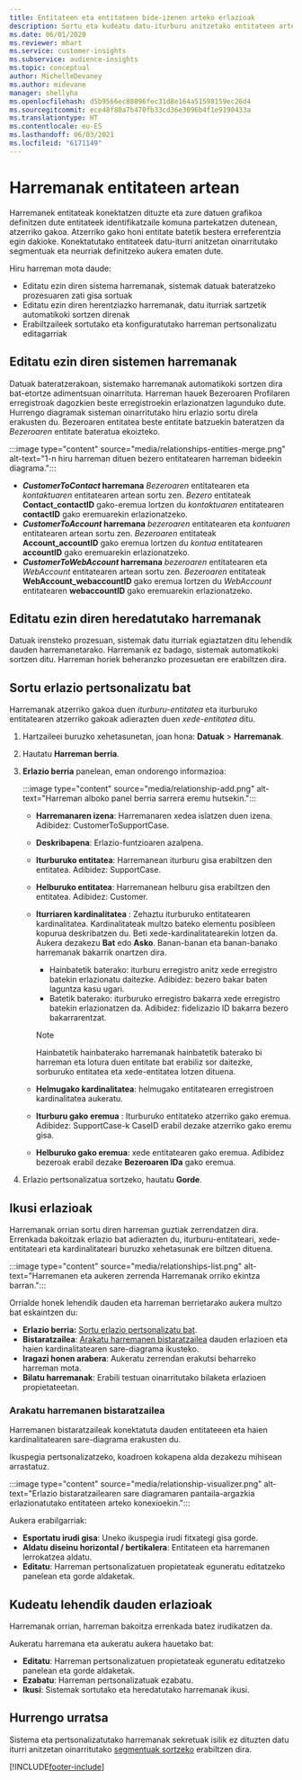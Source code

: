 ```yaml
---
title: Entitateen eta entitateen bide-izenen arteko erlazioak
description: Sortu eta kudeatu datu-iturburu anitzetako entitateen arteko harremanak.
ms.date: 06/01/2020
ms.reviewer: mhart
ms.service: customer-insights
ms.subservice: audience-insights
ms.topic: conceptual
author: MichelleDevaney
ms.author: midevane
manager: shellyha
ms.openlocfilehash: d5b9566ec88096fec31d8e164a51598159ec26d4
ms.sourcegitcommit: ece48f80a7b470fb33cd36e3096b4f1e9190433a
ms.translationtype: HT
ms.contentlocale: eu-ES
ms.lasthandoff: 06/03/2021
ms.locfileid: "6171149"
---
```

# <a name="relationships-between-entities"></a>Harremanak entitateen artean

Harremanek entitateak konektatzen dituzte eta zure datuen grafikoa definitzen dute entitateek identifikatzaile komuna partekatzen dutenean, atzerriko gakoa. Atzerriko gako honi entitate batetik bestera erreferentzia egin dakioke. Konektatutako entitateek datu-iturri anitzetan oinarritutako segmentuak eta neurriak definitzeko aukera ematen dute.

Hiru harreman mota daude: 
- Editatu ezin diren sistema harremanak, sistemak datuak bateratzeko prozesuaren zati gisa sortuak
- Editatu ezin diren herentziazko harremanak, datu iturriak sartzetik automatikoki sortzen direnak 
- Erabiltzaileek sortutako eta konfiguratutako harreman pertsonalizatu editagarriak

## <a name="non-editable-system-relationships"></a>Editatu ezin diren sistemen harremanak

Datuak bateratzerakoan, sistemako harremanak automatikoki sortzen dira bat-etortze adimentsuan oinarrituta. Harreman hauek Bezeroaren Profilaren erregistroak dagozkien beste erregistroekin erlazionatzen lagunduko dute. Hurrengo diagramak sisteman oinarritutako hiru erlazio sortu direla erakusten du. Bezeroaren entitatea beste entitate batzuekin bateratzen da *Bezeroaren* entitate bateratua ekoizteko.

:::image type="content" source="media/relationships-entities-merge.png" alt-text="1-n hiru harreman dituen bezero entitatearen harreman bideekin diagrama.":::

- ***CustomerToContact* harremana** *Bezeroaren* entitatearen eta *kontaktuaren* entitatearen artean sortu zen. *Bezero* entitateak **Contact_contactID** gako-eremua lortzen du *kontaktuaren* entitatearen **contactID** gako eremuarekin erlazionatzeko.
- ***CustomerToAccount* harremana** *bezeroaren* entitatearen eta *kontuaren* entitatearen artean sortu zen. *Bezeroaren* entitateak **Account_accountID** gako eremua lortzen du *kontua* entitatearen **accountID** gako eremuarekin erlazionatzeko.
- ***CustomerToWebAccount* harremana** *bezeroaren* entitatearen eta *WebAccount* entitatearen artean sortu zen. *Bezeroaren* entitateak **WebAccount_webaccountID** gako eremua lortzen du *WebAccount* entitatearen **webaccountID** gako eremuarekin erlazionatzeko.

## <a name="non-editable-inherited-relationships"></a>Editatu ezin diren heredatutako harremanak

Datuak irensteko prozesuan, sistemak datu iturriak egiaztatzen ditu lehendik dauden harremanetarako. Harremanik ez badago, sistemak automatikoki sortzen ditu. Harreman horiek beheranzko prozesuetan ere erabiltzen dira.

## <a name="create-a-custom-relationship"></a>Sortu erlazio pertsonalizatu bat

Harremanak atzerriko gakoa duen *iturburu-entitatea* eta iturburuko entitatearen atzerriko gakoak adierazten duen *xede-entitatea* ditu. 

1. Hartzaileei buruzko xehetasunetan, joan hona: **Datuak** > **Harremanak**.

2. Hautatu **Harreman berria**.

3. **Erlazio berria** panelean, eman ondorengo informazioa:

   :::image type="content" source="media/relationship-add.png" alt-text="Harreman alboko panel berria sarrera eremu hutsekin.":::

   - **Harremanaren izena**: Harremanaren xedea islatzen duen izena. Adibidez: CustomerToSupportCase.
   - **Deskribapena**: Erlazio-funtzioaren azalpena.
   - **Iturburuko entitatea**: Harremanean iturburu gisa erabiltzen den entitatea. Adibidez: SupportCase.
   - **Helburuko entitatea**: Harremanean helburu gisa erabiltzen den entitatea. Adibidez: Customer.
   - **Iturriaren kardinalitatea** : Zehaztu iturburuko entitatearen kardinalitatea. Kardinalitateak multzo bateko elementu posibleen kopurua deskribatzen du. Beti xede-kardinalitatearekin lotzen da. Aukera dezakezu **Bat** edo **Asko**. Banan-banan eta banan-banako harremanak bakarrik onartzen dira.  
     - Hainbatetik baterako: iturburu erregistro anitz xede erregistro batekin erlazionatu daitezke. Adibidez: bezero bakar baten laguntza kasu ugari.
     - Batetik baterako: iturburuko erregistro bakarra xede erregistro batekin erlazionatzen da. Adibidez: fidelizazio ID bakarra bezero bakarrarentzat.

     > [!NOTE]
     > Hainbatetik hainbaterako harremanak hainbatetik baterako bi harreman eta lotura duen entitate bat erabiliz sor daitezke, sorburuko entitatea eta xede-entitatea lotzen dituena.

   - **Helmugako kardinalitatea**: helmugako entitatearen erregistroen kardinalitatea aukeratu. 
   - **Iturburu gako eremua** : Iturburuko entitateko atzerriko gako eremua. Adibidez: SupportCase-k CaseID erabil dezake atzerriko gako eremu gisa.
   - **Helburuko gako eremua**: xede entitatearen gako eremua. Adibidez bezeroak erabil dezake **Bezeroaren IDa** gako eremua.

4. Erlazio pertsonalizatua sortzeko, hautatu **Gorde**.

## <a name="view-relationships"></a>Ikusi erlazioak

Harremanak orrian sortu diren harreman guztiak zerrendatzen dira. Errenkada bakoitzak erlazio bat adierazten du, iturburu-entitateari, xede-entitateari eta kardinalitateari buruzko xehetasunak ere biltzen dituena. 

:::image type="content" source="media/relationships-list.png" alt-text="Harremanen eta aukeren zerrenda Harremanak orriko ekintza barran.":::

Orrialde honek lehendik dauden eta harreman berrietarako aukera multzo bat eskaintzen du: 
- **Erlazio berria:** [Sortu erlazio pertsonalizatu bat](#create-a-custom-relationship).
- **Bistaratzailea**: [Arakatu harremanen bistaratzailea](#explore-the-relationship-visualizer) dauden erlazioen eta haien kardinalitatearen sare-diagrama ikusteko.
- **Iragazi honen arabera**: Aukeratu zerrendan erakutsi beharreko harreman mota.
- **Bilatu harremanak**: Erabili testuan oinarritutako bilaketa erlazioen propietateetan.

### <a name="explore-the-relationship-visualizer"></a>Arakatu harremanen bistaratzailea

Harremanen bistaratzaileak konektatuta dauden entitateeen eta haien kardinalitatearen sare-diagrama erakusten du.

Ikuspegia pertsonalizatzeko, koadroen kokapena alda dezakezu mihisean arrastatuz.

:::image type="content" source="media/relationship-visualizer.png" alt-text="Erlazio bistaratzailearen sare diagramaren pantaila-argazkia erlazionatutako entitateen arteko konexioekin.":::

Aukera erabilgarriak: 
- **Esportatu irudi gisa**: Uneko ikuspegia irudi fitxategi gisa gorde.
- **Aldatu diseinu horizontal / bertikalera**: Entitateen eta harremanen lerrokatzea aldatu.
- **Editatu**: Harreman pertsonalizatuen propietateak eguneratu editatzeko panelean eta gorde aldaketak.

## <a name="manage-existing-relationships"></a>Kudeatu lehendik dauden erlazioak 

Harremanak orrian, harreman bakoitza errenkada batez irudikatzen da. 

Aukeratu harremana eta aukeratu aukera hauetako bat: 
 
- **Editatu**: Harreman pertsonalizatuen propietateak eguneratu editatzeko panelean eta gorde aldaketak.
- **Ezabatu**: Harreman pertsonalizatuak ezabatu.
- **Ikusi**: Sistemak sortutako eta heredatutako harremanak ikusi. 

## <a name="next-step"></a>Hurrengo urratsa

Sistema eta pertsonalizatutako harremanak sekretuak isilik ez dituzten datu iturri anitzetan oinarritutako [segmentuak sortzeko](segments.md) erabiltzen dira.

[!INCLUDE[footer-include](../includes/footer-banner.md)]
